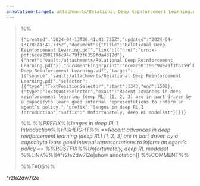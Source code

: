 ```yaml
---
annotation-target: attachments/Relational Deep Reinforcement Learning.pdf
---
```





>%%
>```annotation-json
>{"created":"2024-04-13T20:41:41.735Z","updated":"2024-04-13T20:41:41.735Z","document":{"title":"Relational Deep Reinforcement Learning.pdf","link":[{"href":"urn:x-pdf:6cea2901196c94e79f3f6359fda4312d"},{"href":"vault:/attachments/Relational Deep Reinforcement Learning.pdf"}],"documentFingerprint":"6cea2901196c94e79f3f6359fda4312d"},"uri":"vault:/attachments/Relational Deep Reinforcement Learning.pdf","target":[{"source":"vault:/attachments/Relational Deep Reinforcement Learning.pdf","selector":[{"type":"TextPositionSelector","start":1343,"end":1509},{"type":"TextQuoteSelector","exact":"Recent advances in deep reinforcement learning (deep RL) [1, 2, 3] are in part driven by a capacityto learn good internal representations to inform an agent’s policy.","prefix":"lenges in deep RL.1 Introduction","suffix":" Unfortunately, deep RL modelsst"}]}]}
>```
>%%
>*%%PREFIX%%lenges in deep RL.1 Introduction%%HIGHLIGHT%% ==Recent advances in deep reinforcement learning (deep RL) [1, 2, 3] are in part driven by a capacityto learn good internal representations to inform an agent’s policy.== %%POSTFIX%%Unfortunately, deep RL modelsst*
>%%LINK%%[[#^r2la2dw7i2e|show annotation]]
>%%COMMENT%%
>
>%%TAGS%%
>
^r2la2dw7i2e
